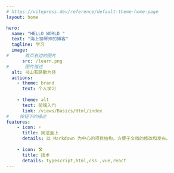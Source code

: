 ```yaml
---
# https://vitepress.dev/reference/default-theme-home-page
layout: home

hero:
  name: "HELLO WORLD "
  text: "海上钢琴师的博客"
  tagline: 学习
  image:
#      首页右边的图片
      src: /learn.png
#      图片描述
  alt: 书山有路勤为径
  actions:
    - theme: brand
      text: 个人学习
    
    - theme: alt
      text: 前端入门
      link: /views/Basics/Html/index
#    按钮下的描述
features:
    - icon: ⚡️
      title: 简洁至上
      details: 以 Markdown 为中心的项目结构，方便于文档的修改和发布。
    
    - icon: 🛠️
      title: 技术
      details: typescript,html,css ,vue,react
---
```

